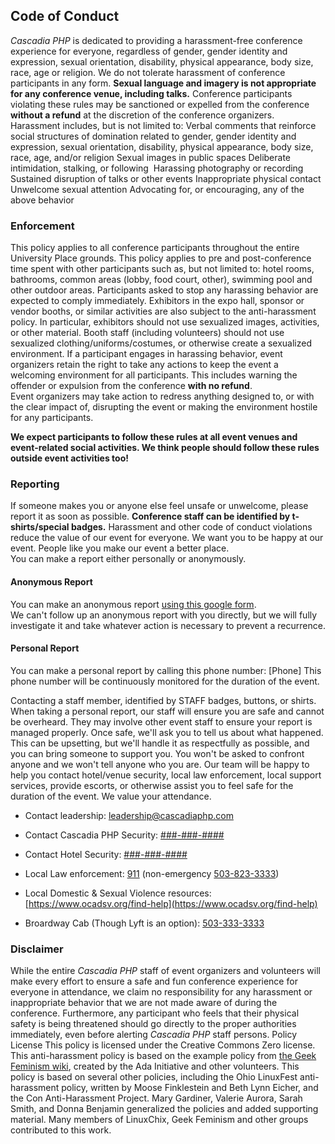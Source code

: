 ## Code of Conduct

*Cascadia PHP* is dedicated to providing a harassment-free conference experience for everyone,
regardless of gender, gender identity and expression, sexual orientation, disability, physical
appearance, body size, race, age or religion. We do not tolerate harassment of conference
participants in any form. **Sexual language and imagery is not appropriate for any conference
venue, including talks.** Conference participants violating these rules may be sanctioned or
expelled from the conference **without a refund** at the discretion of the conference organizers.
Harassment includes, but is not limited to:
Verbal comments that reinforce social structures of domination related to gender, gender
identity and expression, sexual orientation, disability, physical appearance, body size, race, age,
and/or religion
Sexual images in public spaces
Deliberate intimidation, stalking, or following 
Harassing photography or recording
Sustained disruption of talks or other events
Inappropriate physical contact
Unwelcome sexual attention
Advocating for, or encouraging, any of the above behavior

### Enforcement
This policy applies to all conference participants throughout the entire University Place
grounds. This policy applies to pre and post-conference time spent with other participants such
as, but not limited to: hotel rooms, bathrooms, common areas (lobby, food court, other),
swimming pool and other outdoor areas. Participants asked to stop any harassing behavior are expected to comply immediately.
Exhibitors in the expo hall, sponsor or vendor booths, or similar activities are also subject to the
anti-harassment policy. In particular, exhibitors should not use sexualized images, activities, or
other material. Booth staff (including volunteers) should not use sexualized
clothing/uniforms/costumes, or otherwise create a sexualized environment. If a participant engages in harassing behavior, event organizers retain the right to take any
actions to keep the event a welcoming environment for all participants. This includes warning
the offender or expulsion from the conference **with no refund**.  
Event organizers may take action to redress anything designed to, or with the clear impact of,
disrupting the event or making the environment hostile for any participants.

**We expect participants to follow these rules at all event venues and event-related social
activities. We think people should follow these rules outside event activities too!**

### Reporting  
If someone makes you or anyone else feel unsafe or unwelcome, please report it as soon as
possible. **Conference staff can be identified by t-shirts/special badges.** Harassment
and other code of conduct violations reduce the value of our event for everyone. We want you
to be happy at our event. People like you make our event a better place.  
You can make a report either personally or anonymously.

#### Anonymous Report
You can make an anonymous report [using this google form](https://goo.gl/forms/IpkfAfmCdDPVzBPf2).  
We can&#39;t follow up an anonymous report with you directly, but we will fully investigate it and
take whatever action is necessary to prevent a recurrence.  

#### Personal Report
You can make a personal report by calling this phone number: [Phone]
This phone number will be continuously monitored for the duration of the event.

Contacting a staff member, identified by STAFF badges, buttons, or shirts.
When taking a personal report, our staff will ensure you are safe and cannot be overheard.
They may involve other event staff to ensure your report is managed properly. Once safe, we&#39;ll
ask you to tell us about what happened. This can be upsetting, but we&#39;ll handle it as respectfully
as possible, and you can bring someone to support you. You won&#39;t be asked to confront anyone
and we won&#39;t tell anyone who you are.
Our team will be happy to help you contact hotel/venue security, local law enforcement, local
support services, provide escorts, or otherwise assist you to feel safe for the duration of the
event. We value your attendance.

- Contact leadership: [leadership@cascadiaphp.com](leadership@cascadiaphp.com)

- Contact Cascadia PHP Security: [###-###-####](tel:5555555555)

- Contact Hotel Security: [###-###-####](tel:5555555555)

- Local Law enforcement: [911](tel:911) (non-emergency [503-823-3333](tel:5038233333))

- Local Domestic & Sexual Violence resources: [https://www.ocadsv.org/find-help](https://www.ocadsv.org/find-help)

- Broardway Cab (Though Lyft is an option): [503-333-3333](tel:5033333333)

### Disclaimer
While the entire *Cascadia PHP* staff of event organizers and volunteers will make every effort to
ensure a safe and fun conference experience for everyone in attendance, we claim no
responsibility for any harassment or inappropriate behavior that we are not made aware of
during the conference.
Furthermore, any participant who feels that their physical safety is being threatened should go
directly to the proper authorities immediately, even before alerting *Cascadia PHP* staff persons.
Policy License
This policy is licensed under the Creative Commons Zero license.
This anti-harassment policy is based on the example policy from [the Geek Feminism wiki](
http://geekfeminism.wikia.com/wiki/Conference_anti-harassment),
created by the Ada Initiative and other volunteers. This policy is based on several other policies,
including the Ohio LinuxFest anti-harassment policy, written by Moose Finklestein and Beth
Lynn Eicher, and the Con Anti-Harassment Project. Mary Gardiner, Valerie Aurora, Sarah Smith,
and Donna Benjamin generalized the policies and added supporting material. Many members of
LinuxChix, Geek Feminism and other groups contributed to this work.
